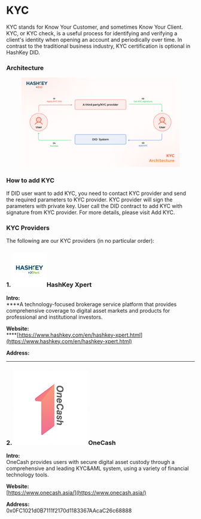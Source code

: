# KYC

KYC stands for Know Your Customer, and sometimes Know Your Client. KYC, or KYC check, is a useful process for identifying and verifying a client's identity when opening an account and periodically over time. In contrast to the traditional business industry, KYC certification is optional in HashKey DID.

### Architecture

<figure><img src="../.gitbook/assets/kyc.png" alt=""><figcaption></figcaption></figure>

### How to add KYC

If DID user want to add KYC, you need to contact KYC provider and send the required parameters to KYC provider. KYC provider will sign the parameters with private key. User call the DID contract to add KYC with signature from KYC provider. For more details, please visit Add KYC.



### KYC Providers

The following are our KYC providers (in no particular order):

### 1. <img src="../.gitbook/assets/HashKey_Xpert.png" alt="" data-size="line">HashKey Xpert

**Intro:**\
****A technology-focused brokerage service platform that provides comprehensive coverage to digital asset markets and products for professional and institutional investors.

**Website:**\
****[https://www.hashkey.com/en/hashkey-xpert.html](https://www.hashkey.com/en/hashkey-xpert.html)

**Address:**

****

### 2. <img src="../.gitbook/assets/onecash.png" alt="" data-size="line">OneCash

**Intro:**\
OneCash provides users with secure digital asset custody through a comprehensive and leading KYC\&AML system, using a variety of financial technology tools.

**Website:**\
[https://www.onecash.asia/](https://www.onecash.asia/)

**Address:** \
0x0FC1021d0B7111f2170d1183367AAcaC26c68888

